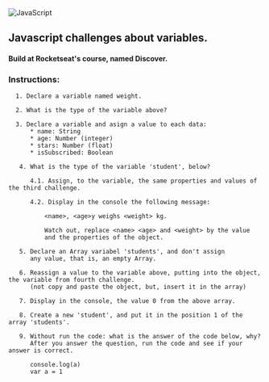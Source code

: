 <img alt="JavaScript" src="https://img.shields.io/badge/javascript%20-%23323330.svg?&style=for-the-badge&logo=javascript&logoColor=%23F7DF1E"/>

## Javascript challenges about variables.
#### Build at Rocketseat's course, named Discover.

### Instructions:
```
  1. Declare a variable named weight.

  2. What is the type of the variable above?

  3. Declare a variable and asign a value to each data:
      * name: String
      * age: Number (integer)
      * stars: Number (float)
      * isSubscribed: Boolean

   4. What is the type of the variable 'student', below?
  
      4.1. Assign, to the variable, the same properties and values of the third challenge.
  
      4.2. Display in the console the following message:
      
          <name>, <age>y weighs <weight> kg.
          
          Watch out, replace <name> <age> and <weight> by the value
          and the properties of the object.

   5. Declare an Array variabel 'students', and don't assign
      any value, that is, an empty Array.

   6. Reassign a value to the variable above, putting into the object, the variable from fourth challenge.
      (not copy and paste the object, but, insert it in the array)

   7. Display in the console, the value 0 from the above array.
   
   8. Create a new 'student', and put it in the position 1 of the array 'students'.

   9. Without run the code: what is the answer of the code below, why?
      After you answer the question, run the code and see if your answer is correct.
      
      console.log(a)
      var a = 1
      
```
